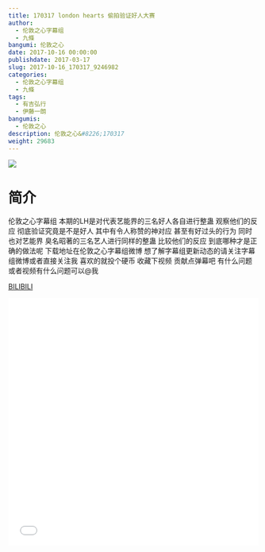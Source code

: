 ```yaml
---
title: 170317 london hearts 偷拍验证好人大赛
author: 
  - 伦敦之心字幕组
  - 九條
bangumi: 伦敦之心
date: 2017-10-16 00:00:00
publishdate: 2017-03-17
slug: 2017-10-16_170317_9246982
categories: 
  - 伦敦之心字幕组
  - 九條
tags: 
  - 有吉弘行
  - 伊藤一朗
bangumis: 
  - 伦敦之心
description: 伦敦之心&#8226;170317
weight: 29683
---
```


![](https://i.imgur.com/xHontdP.jpg)

# 简介  
伦敦之心字幕组 本期的LH是对代表艺能界的三名好人各自进行整蛊 观察他们的反应 彻底验证究竟是不是好人 其中有令人称赞的神对应 甚至有好过头的行为 同时也对艺能界 臭名昭著的三名艺人进行同样的整蛊 比较他们的反应 到底哪种才是正确的做法呢 
下载地址在伦敦之心字幕组微博 想了解字幕组更新动态的请关注字幕组微博或者直接关注我 喜欢的就投个硬币 收藏下视频 贡献点弹幕吧 有什么问题或者视频有什么问题可以@我

  [BILIBILI](https://www.bilibili.com/video/av9246982/)


  <iframe src="//www.bilibili.com/html/html5player.html?cid=15278238&aid=9246982" width="100%" height="500" frameborder="0" allowfullscreen="allowfullscreen"></iframe>
